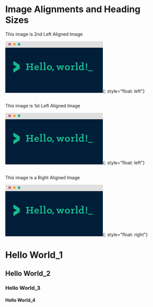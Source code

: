# Image Alignments and Heading Sizes

This image is 2nd Left Aligned Image

![](/images/media/image1.png){: style="float: left"}


##  

This image is 1st Left Aligned Image

![](/images/media/image1.png){: style="float: left"}

##  

<!--- This image is a Center Aligned Image

![](/images/media/image1.png){: style="float: center"} -->





This image is a Right Aligned Image

![](/images/media/image1.png){: style="float: right"}




# Hello World\_1

## Hello World\_2

### Hello World\_3

#### Hello World\_4
